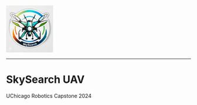 <picture align="left">
  <source media="(prefers-color-scheme: dark)" srcset="https://github.com/DonutsDuncan/SkySearch_UAV/blob/main/Media/Images/SkySearchLogo3.jpeg" width="128" height="128">
  <img alt="SkySearch Logo" src="https://github.com/DonutsDuncan/SkySearch_UAV/blob/main/Media/Images/SkySearchLogo3.jpeg" width="128" height="128">
</picture>

-------------
# SkySearch UAV
UChicago Robotics Capstone 2024
